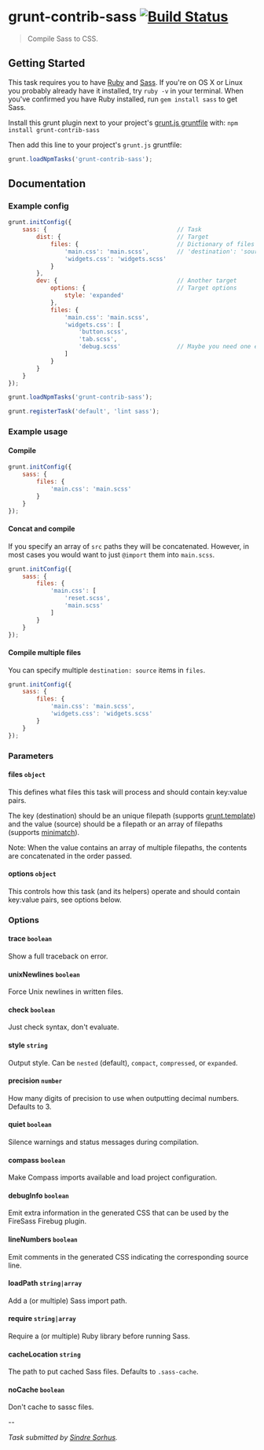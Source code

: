 # grunt-contrib-sass [![Build Status](https://secure.travis-ci.org/gruntjs/grunt-contrib-sass.png?branch=master)](http://travis-ci.org/gruntjs/grunt-contrib-sass)
> Compile Sass to CSS.

## Getting Started

This task requires you to have [Ruby](http://www.ruby-lang.org/en/downloads/) and [Sass](http://sass-lang.com/download.html). If you're on OS X or Linux you probably already have it installed, try `ruby -v` in your terminal. When you've confirmed you have Ruby installed, run `gem install sass` to get Sass.

Install this grunt plugin next to your project's [grunt.js gruntfile][getting_started] with: `npm install grunt-contrib-sass`

Then add this line to your project's `grunt.js` gruntfile:

```javascript
grunt.loadNpmTasks('grunt-contrib-sass');
```

[grunt]: https://github.com/gruntjs/grunt
[getting_started]: https://github.com/gruntjs/grunt/blob/master/docs/getting_started.md


## Documentation


### Example config

```javascript
grunt.initConfig({
	sass: {										// Task
		dist: {									// Target
			files: {							// Dictionary of files
				'main.css': 'main.scss',		// 'destination': 'source'
				'widgets.css': 'widgets.scss'
			}
		},
		dev: {									// Another target
			options: {							// Target options
				style: 'expanded'
			},
			files: {
				'main.css': 'main.scss',
				'widgets.css': [
					'button.scss',
					'tab.scss',
					'debug.scss'				// Maybe you need one extra file in dev
				]
			}
		}
	}
});

grunt.loadNpmTasks('grunt-contrib-sass');

grunt.registerTask('default', 'lint sass');
```


### Example usage


#### Compile

```javascript
grunt.initConfig({
	sass: {
		files: {
			'main.css': 'main.scss'
		}
	}
});
```


#### Concat and compile

If you specify an array of `src` paths they will be concatenated. However, in most cases you would want to just `@import` them into `main.scss`.

```javascript
grunt.initConfig({
	sass: {
		files: {
			'main.css': [
				'reset.scss',
				'main.scss'
			]
		}
	}
});
```


#### Compile multiple files

You can specify multiple `destination: source` items in `files`.

```javascript
grunt.initConfig({
	sass: {
		files: {
			'main.css': 'main.scss',
			'widgets.css': 'widgets.scss'
		}
	}
});
```


### Parameters

#### files ```object```

This defines what files this task will process and should contain key:value pairs.

The key (destination) should be an unique filepath (supports [grunt.template](https://github.com/gruntjs/grunt/blob/master/docs/api_template.md)) and the value (source) should be a filepath or an array of filepaths (supports [minimatch](https://github.com/isaacs/minimatch)).

Note: When the value contains an array of multiple filepaths, the contents are concatenated in the order passed.

#### options ```object```

This controls how this task (and its helpers) operate and should contain key:value pairs, see options below.


### Options

#### trace ```boolean```

Show a full traceback on error.

#### unixNewlines ```boolean```

Force Unix newlines in written files.

#### check ```boolean```

Just check syntax, don't evaluate.

#### style ```string```

Output style. Can be `nested` (default), `compact`, `compressed`, or `expanded`.

#### precision ```number```

How many digits of precision to use when outputting decimal numbers. Defaults to 3.

#### quiet ```boolean```

Silence warnings and status messages during compilation.

#### compass ```boolean```

Make Compass imports available and load project configuration.

#### debugInfo ```boolean```

Emit extra information in the generated CSS that can be used by the FireSass Firebug plugin.

#### lineNumbers ```boolean```

Emit comments in the generated CSS indicating the corresponding source line.

#### loadPath ```string|array```

Add a (or multiple) Sass import path.

#### require ```string|array```

Require a (or multiple) Ruby library before running Sass.

#### cacheLocation ```string```

The path to put cached Sass files. Defaults to `.sass-cache`.

#### noCache ```boolean```

Don't cache to sassc files.

--

*Task submitted by [Sindre Sorhus](http://sindresorhus.com).*